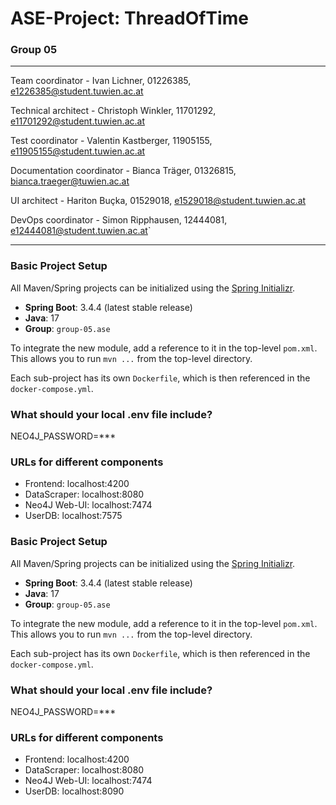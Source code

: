 # ASE-Project: ThreadOfTime
### Group 05

---
Team coordinator - Ivan Lichner, 01226385, e1226385@student.tuwien.ac.at

Technical architect - Christoph Winkler, 11701292, e11701292@student.tuwien.ac.at

Test coordinator - Valentin Kastberger, 11905155, e11905155@student.tuwien.ac.at

Documentation coordinator - Bianca Träger, 01326815, bianca.traeger@tuwien.ac.at

UI architect - Hariton Buçka, 01529018, e1529018@student.tuwien.ac.at

DevOps coordinator - Simon Ripphausen, 12444081, e12444081@student.tuwien.ac.at` 


---

### Basic Project Setup

All Maven/Spring projects can be initialized using the [Spring Initializr](https://start.spring.io/).

- **Spring Boot**: 3.4.4 (latest stable release)
- **Java**: 17
- **Group**: `group-05.ase`

To integrate the new module, add a reference to it in the top-level `pom.xml`. This allows you to run `mvn ...` from the top-level directory.

Each sub-project has its own `Dockerfile`, which is then referenced in the `docker-compose.yml`.

### What should your local .env file include?
NEO4J_PASSWORD=***

### URLs for different components
- Frontend: localhost:4200
- DataScraper: localhost:8080
- Neo4J Web-UI: localhost:7474
- UserDB: localhost:7575




### Basic Project Setup

All Maven/Spring projects can be initialized using the [Spring Initializr](https://start.spring.io/).

- **Spring Boot**: 3.4.4 (latest stable release)
- **Java**: 17
- **Group**: `group-05.ase`

To integrate the new module, add a reference to it in the top-level `pom.xml`. This allows you to run `mvn ...` from the top-level directory.

Each sub-project has its own `Dockerfile`, which is then referenced in the `docker-compose.yml`.

### What should your local .env file include?
NEO4J_PASSWORD=***

### URLs for different components
- Frontend: localhost:4200
- DataScraper: localhost:8080
- Neo4J Web-UI: localhost:7474
- UserDB: localhost:8090




